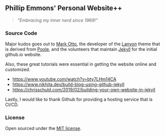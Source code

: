 
## Phillip Emmons' Personal Website++

> *"Embracing my inner nerd since 1969!"*

### Source Code

Major kudos goes out to [Mark Otto](<https://twitter.com/mdo>), the developer of the [Lanyon]( http://lanyon.getpoole.com) theme that is derived from [Poole](http://getpoole.com), and the volunteers that maintain [Jekyll](https://jekyllrb.com/) for the initial github.io website.

Also, these great tutorials were essential in getting the website online and customized.

 - https://www.youtube.com/watch?v=bty7LHm14CA
 - https://www.nikhita.dev/build-blog-using-github-jekyll
 - https://chrisschuld.com/2019/02/building-your-own-website-in-jekyll

Lastly, I would like to thank Github for providing a hosting service that is CI/CD.
 
### License

Open sourced under the [MIT license](LICENSE.md).


